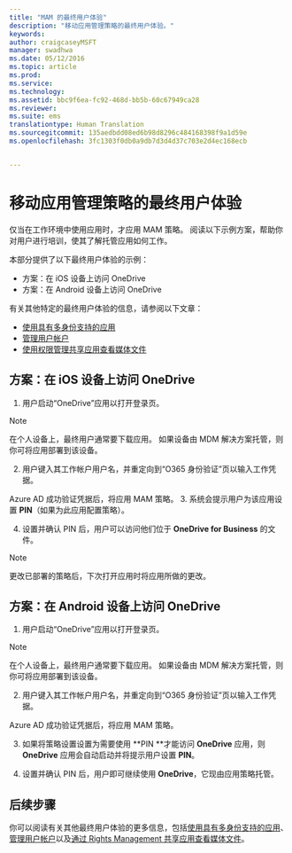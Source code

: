 ```yaml
---
title: "MAM 的最终用户体验"
description: "移动应用管理策略的最终用户体验。"
keywords: 
author: craigcaseyMSFT
manager: swadhwa
ms.date: 05/12/2016
ms.topic: article
ms.prod: 
ms.service: 
ms.technology: 
ms.assetid: bbc9f6ea-fc92-468d-bb5b-60c67949ca28
ms.reviewer: 
ms.suite: ems
translationtype: Human Translation
ms.sourcegitcommit: 135aedbdd08ed6b98d8296c484168398f9a1d59e
ms.openlocfilehash: 3fc1303f0db0a9db7d3d4d37c703e2d4ec168ecb


---
```


# 移动应用管理策略的最终用户体验
仅当在工作环境中使用应用时，才应用 MAM 策略。 阅读以下示例方案，帮助你对用户进行培训，使其了解托管应用如何工作。

本部分提供了以下最终用户体验的示例：

- 方案：在 iOS 设备上访问 OneDrive
- 方案：在 Android 设备上访问 OneDrive

有关其他特定的最终用户体验的信息，请参阅以下文章：

- [使用具有多身份支持的应用](https://docs.microsoft.com/en-us/intune/deploy-use/end-user-experience-for-mam-enabled-apps-with-microsoft-intune#using-apps-with-multi-identity-support)
- [管理用户帐户](https://docs.microsoft.com/en-us/intune/deploy-use/end-user-experience-for-mam-enabled-apps-with-microsoft-intune#managing-user-accounts)
- [使用权限管理共享应用查看媒体文件](https://docs.microsoft.com/en-us/intune/deploy-use/end-user-experience-for-mam-enabled-apps-with-microsoft-intune#viewing-media-files-with-the-rights-management-sharing-app)

## 方案：在 iOS 设备上访问 OneDrive

1. 用户启动“OneDrive”应用以打开登录页。
> [!NOTE]
> 在个人设备上，最终用户通常要下载应用。 如果设备由 MDM 解决方案托管，则你可将应用部署到该设备。

2. 用户键入其工作帐户用户名，并重定向到“O365 身份验证”页以输入工作凭据。

  Azure AD 成功验证凭据后，将应用 MAM 策略。
3. 系统会提示用户为该应用设置 **PIN**（如果为此应用配置策略）。

4.  设置并确认 PIN 后，用户可以访问他们位于 **OneDrive for Business** 的文件。
> [!NOTE]
> 更改已部署的策略后，下次打开应用时将应用所做的更改。

## 方案：在 Android 设备上访问 OneDrive
1. 用户启动“OneDrive”应用以打开登录页。
> [!NOTE]
> 在个人设备上，最终用户通常要下载应用。 如果设备由 MDM 解决方案托管，则你可将应用部署到该设备。

2.  用户键入其工作帐户用户名，并重定向到“O365 身份验证”页以输入工作凭据。

  Azure AD 成功验证凭据后，将应用 MAM 策略。

3.  如果将策略设置设置为需要使用 **PIN **才能访问 **OneDrive** 应用，则 **OneDrive** 应用会自动启动并将提示用户设置 **PIN**。

4.  设置并确认 PIN 后，用户即可继续使用 **OneDrive**，它现由应用策略托管。

## 后续步骤
你可以阅读有关其他最终用户体验的更多信息，包括[使用具有多身份支持的应用](https://docs.microsoft.com/en-us/intune/deploy-use/end-user-experience-for-mam-enabled-apps-with-microsoft-intune#using-apps-with-multi-identity-support)、[管理用户帐户](https://docs.microsoft.com/en-us/intune/deploy-use/end-user-experience-for-mam-enabled-apps-with-microsoft-intune#managing-user-accounts)以及[通过 Rights Management 共享应用查看媒体文件](https://docs.microsoft.com/en-us/intune/deploy-use/end-user-experience-for-mam-enabled-apps-with-microsoft-intune#viewing-media-files-with-the-rights-management-sharing-app)。



<!--HONumber=Jul16_HO3-->


